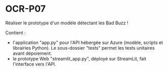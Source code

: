 # OCR-P07

Réaliser le prototype d'un modèle détectant les Bad Buzz !

Contient :
* l'application "app.py" pour l'API hébergée sur Azure (modèle, scripts et librairies Python).
  Le sous-dossier "tests" permet les tests unitaires avant dépoiement.
* le prototype Web "streamlit_app.py", déployé sur StreamLit, fait l'interface vers l'API.

